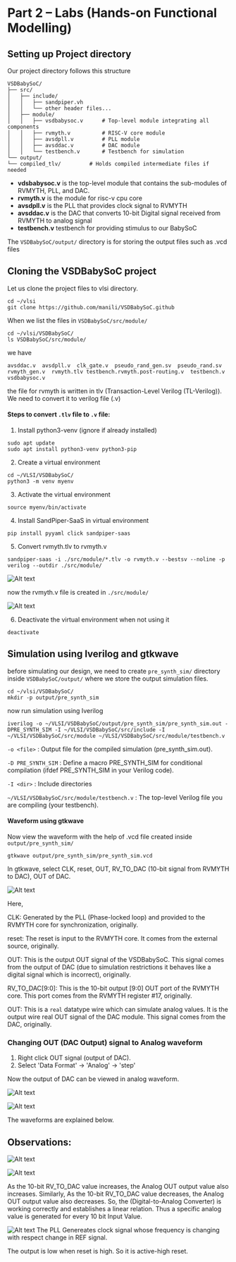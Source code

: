 # Part 2 – Labs (Hands-on Functional Modelling)

## Setting up Project directory

Our project directory follows this structure
```
VSDBabySoC/
├── src/
│   ├── include/
│   │   ├── sandpiper.vh
│   │   └── other header files...
│   ├── module/
│   │   ├── vsdbabysoc.v      # Top-level module integrating all components
│   │   ├── rvmyth.v          # RISC-V core module
│   │   ├── avsdpll.v         # PLL module
│   │   ├── avsddac.v         # DAC module
│   │   └── testbench.v       # Testbench for simulation
└── output/
└── compiled_tlv/         # Holds compiled intermediate files if needed
```

- **vdsbabysoc.v** is the top-level module that contains the sub-modules of RVMYTH, PLL, and DAC.
- **rvmyth.v** is the module for risc-v cpu core
- **avsdpll.v** is the PLL that provides clock signal to RVMYTH
- **avsddac.v** is the DAC that converts 10-bit Digital signal received from RVMYTH to analog signal
- **testbench.v** testbench for providing stimulus to our BabySoC

The `VSDBabySoC/output/` directory is for storing the output files such as .vcd files


## Cloning the VSDBabySoC project
Let us clone the project files to vlsi directory.

```
cd ~/vlsi
git clone https://github.com/manili/VSDBabySoC.github
```
When we list the files in `VSDBabySoC/src/module/`
```
cd ~/vlsi/VSDBabySoC/
ls VSDBabySoC/src/module/
```
we have 
```
avsddac.v  avsdpll.v  clk_gate.v  pseudo_rand_gen.sv  pseudo_rand.sv  rvmyth_gen.v  rvmyth.tlv testbench.rvmyth.post-routing.v  testbench.v  vsdbabysoc.v
```

the file for rvmyth is written in tlv (Transaction-Level Verilog (TL-Verilog)). We need to convert it to verilog file (.v)

#### Steps to convert `.tlv` file to `.v` file:

1. Install python3-venv (ignore if already installed)
```
sudo apt update
sudo apt install python3-venv python3-pip
```

2. Create a virtual environment
```
cd ~/VLSI/VSDBabySoC/
python3 -m venv myenv
```

3. Activate the virtual environment
```
source myenv/bin/activate
```

4. Install SandPiper-SaaS in virtual environment
```
pip install pyyaml click sandpiper-saas
```
5. Convert rvmyth.tlv to rvmyth.v
```
sandpiper-saas -i ./src/module/*.tlv -o rvmyth.v --bestsv --noline -p verilog --outdir ./src/module/
```

![Alt text](images/tlv_to_v_conversion.png)

now the rvmyth.v file is created in `./src/module/`

![Alt text](images/module_contents.png)

6. Deactivate the virtual environment when not using it
```
deactivate
```

## Simulation using Iverilog and gtkwave

before simulating our design, we need to create `pre_synth_sim/` directory inside `VSDBabySoC/output/` where we store the output simulation files.

```
cd ~/vlsi/VSDBabySoC/
mkdir -p output/pre_synth_sim
```
now run simulation using Iverilog
```
iverilog -o ~/VLSI/VSDBabySoC/output/pre_synth_sim/pre_synth_sim.out -DPRE_SYNTH_SIM -I ~/VLSI/VSDBabySoC/src/include -I ~/VLSI/VSDBabySoC/src/module ~/VLSI/VSDBabySoC/src/module/testbench.v
```

`-o <file>` : Output file for the compiled simulation (pre_synth_sim.out).

`-D PRE_SYNTH_SIM` : Define a macro PRE_SYNTH_SIM for conditional compilation (ifdef PRE_SYNTH_SIM in your Verilog code).

`-I <dir>` : Include directories

`~/VLSI/VSDBabySoC/src/module/testbench.v` : The top-level Verilog file you are compiling (your testbench).

#### Waveform using gtkwave
Now view the waveform with the help of .vcd file created inside `output/pre_synth_sim/`

```
gtkwave output/pre_synth_sim/pre_synth_sim.vcd
```

In gtkwave, select CLK, reset, OUT, RV_TO_DAC (10-bit signal from RVMYTH to DAC), OUT of DAC.

![Alt text](images/gtkwave.png)

Here,

CLK: Generated by the PLL (Phase-locked loop) and provided to the RVMYTH core for synchronization, originally.

reset: The reset is input to the RVMYTH core. It comes from the external source, originally.

OUT: This is the output OUT signal of the VSDBabySoC. This signal comes from the output of DAC (due to simulation restrictions it behaves like a digital signal which is incorrect), originally.

RV_TO_DAC[9:0]: This is the 10-bit output [9:0] OUT port of the RVMYTH core. This port comes from the RVMYTH register #17, originally.

OUT: This is a `real` datatype wire which can simulate analog values. It is the output wire real OUT signal of the DAC module. This signal comes from the DAC, originally.

### Changing OUT (DAC Output) signal to Analog waveform

1. Right click OUT signal (output of DAC). 
2. Select 'Data Format' -> 'Analog' -> 'step'

Now the output of DAC can be viewed in analog waveform.

![Alt text](images/analog_wave_settings.png)

![Alt text](images/analog_wave.png)

The waveforms are explained below.

## Observations:

![Alt text](images/analog_wave_zoomed_in.png)

![Alt text](images/analog_wave_zoomed_out.png)

As the 10-bit RV_TO_DAC value increases, the Analog OUT output value also increases. Similarly, As the 10-bit RV_TO_DAC value decreases, the Analog OUT output value also decreases.
So, the (Digital-to-Analog Converter) is working correctly and establishes a linear relation. Thus a specific analog value is generated for every 10 bit Input Value.


![Alt text](images/frequency_change.png)
The PLL Genereates clock signal whose frequency is changing with respect change in REF signal.

The output is low when reset is high. So it is active-high reset.





